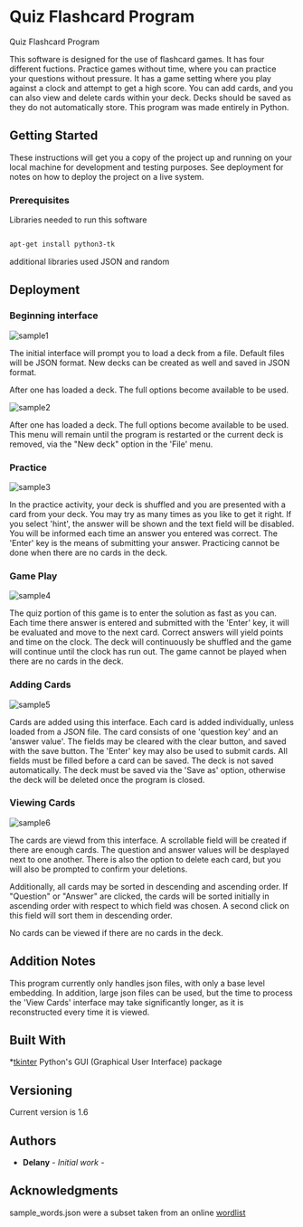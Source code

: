 # Quiz Flashcard Program
Quiz Flashcard Program

This software is designed for the use of flashcard games. It has four different fuctions. Practice games without time, where you can practice your questions without pressure. It has a game setting where you play against a clock and attempt to get a high score. You can add cards, and you can also view and delete cards within your deck. Decks should be saved as they do not automatically store. This program was made entirely in Python.

## Getting Started

These instructions will get you a copy of the project up and running on your local machine for development and testing purposes. See deployment for notes on how to deploy the project on a live system.

### Prerequisites

Libraries needed to run this software

```bash

apt-get install python3-tk

```
additional libraries used JSON and random

## Deployment

### Beginning interface

![sample1](https://raw.githubusercontent.com/delanyk/flashcard_software/master/img/sample1.png)

The initial interface will prompt you to load a deck from a file. Default files will be JSON format. New decks can be created as well and saved in JSON format.

After one has loaded a deck. The full options become available to be used. 

![sample2](https://raw.githubusercontent.com/delanyk/flashcard_software/master/img/sample2.png)

After one has loaded a deck. The full options become available to be used. This menu will remain until the program is restarted or the current deck is removed, via the "New deck" option in the 'File' menu.

### Practice

![sample3](https://raw.githubusercontent.com/delanyk/flashcard_software/master/img/sample3.png)

In the practice activity, your deck is shuffled and you are presented with a card from your deck. You may try as many times as you like to get it right. If you select 'hint', the answer will be shown and the text field will be disabled. You will be informed each time an answer you entered was correct. The 'Enter' key is the means of submitting your answer. Practicing cannot be done when there are no cards in the deck.

### Game Play

![sample4](https://raw.githubusercontent.com/delanyk/flashcard_software/master/img/sample4.png)

The quiz portion of this game is to enter the solution as fast as you can. Each time there answer is entered and submitted with the 'Enter' key, it will be evaluated and move to the next card. Correct answers will yield points and time on the clock. The deck will continuously be shuffled and the game will continue until the clock has run out. The game cannot be played when there are no cards in the deck.

### Adding Cards

![sample5](https://raw.githubusercontent.com/delanyk/flashcard_software/master/img/sample5.png)

Cards are added using this interface. Each card is added individually, unless loaded from a JSON file. The card consists of one 'question key' and an 'answer value'. The fields may be cleared with the clear button, and saved with the save button. The 'Enter' key may also be used to submit cards. All fields must be filled before a card can be saved. The deck is not saved automatically. The deck must be saved via the 'Save as' option, otherwise the deck will be deleted once the program is closed.

### Viewing Cards

![sample6](https://raw.githubusercontent.com/delanyk/flashcard_software/master/img/sample6.png)

The cards are viewd from this interface. A scrollable field will be created if there are enough cards. The question and answer values will be desplayed next to one another. There is also the option to delete each card, but you will also be prompted to confirm your deletions.

Additionally, all cards may be sorted in descending and ascending order. If "Question" or "Answer" are clicked, the cards will be sorted initially in ascending order with respect to which field was chosen. A second click on this field will sort them in descending order. 

No cards can be viewed if there are no cards in the deck.

## Addition Notes

This program currently only handles json files, with only a base level embedding. In addition, large json files can be used, but the time to process the 'View Cards' interface may take significantly longer, as it is reconstructed every time it is viewed. 

## Built With

*[tkinter](https://wiki.python.org/moin/TkInter) Python's GUI (Graphical User Interface) package


## Versioning
Current version is 1.6

## Authors

* **Delany** - *Initial work* - 

## Acknowledgments

sample_words.json were a subset taken from an online [wordlist](https://www.trueterm.com/wordlist.html)
